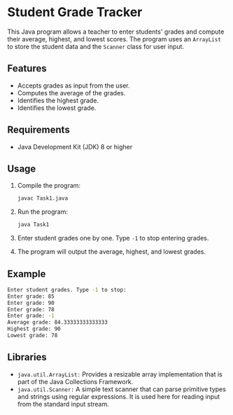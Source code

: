 # Student Grade Tracker

This Java program allows a teacher to enter students' grades and compute their average, highest, and lowest scores. The program uses an `ArrayList` to store the student data and the `Scanner` class for user input.

## Features

- Accepts grades as input from the user.
- Computes the average of the grades.
- Identifies the highest grade.
- Identifies the lowest grade.

## Requirements

- Java Development Kit (JDK) 8 or higher

## Usage

1. Compile the program:
    ```sh
    javac Task1.java
    ```

2. Run the program:
    ```sh
    java Task1
    ```

3. Enter student grades one by one. Type `-1` to stop entering grades.

4. The program will output the average, highest, and lowest grades.

## Example

```sh
Enter student grades. Type -1 to stop:
Enter grade: 85
Enter grade: 90
Enter grade: 78
Enter grade: -1
Average grade: 84.33333333333333
Highest grade: 90
Lowest grade: 78
```

## Libraries

- `java.util.ArrayList:` Provides a resizable array implementation that is part of the Java Collections Framework.
- `java.util.Scanner:` A simple text scanner that can parse primitive types and strings using regular expressions. It is used here for reading input from the standard input stream.
